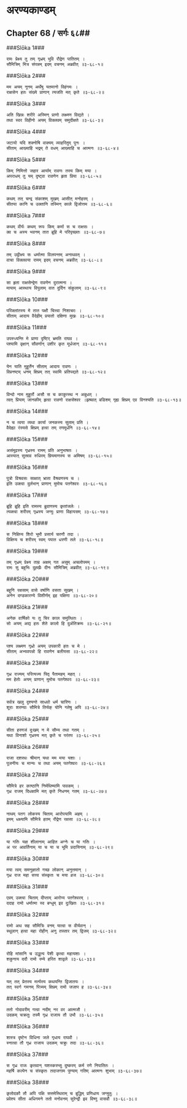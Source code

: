 अरण्यकाण्डम्
===============================


## Chapter 68  / सर्गः ६८##


###Slōka 1###


    रामः प्रेक्ष्य तु तम् गृध्रम् भुवि रौद्रेण पातितम् ।
    सौमित्रिम् मित्र संपन्नम् इदम् वचनम् अब्रवीत् ॥३-६८-१॥


###Slōka 2###


    मम अयम् नूनम् अर्थेषु यतमानो विहंगमः ।
    राक्षसेन हतः संख्ये प्राणान् त्यजति मत् कृते ॥३-६८-२॥


###Slōka 3###


    अति खिन्नः शरीरे अस्मिन् प्राणो लक्ष्मण विद्यते ।
    तथा स्वर विहीनो अयम् विक्लवम् समुदीक्षते ॥३-६८-३॥


###Slōka 4###


    जटायो यदि शक्नोषि वाक्यम् व्याहरितुम् पुनः ।
    सीताम् आख्याहि भद्रम् ते वधम् आख्याहि च आत्मनः ॥३-६८-४॥


###Slōka 5###


    किम् निमित्तो जहार आर्याम् रावणः तस्य किम् मया ।
    अपराधम् तु यम् दृष्ट्वा रावणेन हृता प्रिया ॥३-६८-५॥


###Slōka 6###


    कथम् तत् चन्द्र संकाशम् मुखम् आसीत् मनोहरम् ।
    सीतया कानि च उक्तानि तस्मिन् काले द्विजोत्तम ॥३-६८-६॥


###Slōka 7###


    कथम् वीर्यः कथम् रूपः किम् कर्मा स च राक्षसः ।
    क्व च अस्य भवनम् तात ब्रूहि मे परिपृच्छतः ॥३-६८-७॥


###Slōka 8###


    तम् उद्वीक्ष्य सः धर्मात्मा विलपन्तम् अनाथवत् ।
    वाचा विक्लवया रामम् इदम् वचनम् अब्रवीत् ॥३-६८-८॥


###Slōka 9###


    सा हृता राक्षसेन्द्रेण रावणेन दुरात्मना ।
    मायाम् आस्थाय विपुलाम् वात दुर्दिन संकुलाम् ॥३-६८-९॥


###Slōka 10###


    परिक्लांतस्य मे तात पक्षौ चित्त्वा निशाचरः ।
    सीताम् आदाय वैदेहीम् प्रयातो दक्षिणा मुखः ॥३-६८-१०॥


###Slōka 11###


    उपरुध्यन्ति मे प्राणा दृष्टिर् भ्रमति राघव ।
    पश्यामि वृक्षान् सौवर्णान् उशीर कृत मूर्धजान् ॥३-६८-११॥


###Slōka 12###


    येन याति मुहूर्तेन सीताम् आदाय रावणः ।
    विप्रनष्टम् धनम् क्षिप्रम् तत् स्वामि प्रतिपद्यते ॥३-६८-१२॥


###Slōka 13###


    विन्दो नाम मुहूर्तो असौ स च काकुत्स्थ न अबुधत् ।
    त्वत् प्रियाम् जानकीम् हृत्वा रावणो राक्षसेश्वर ।झषवत् बडिशम् गृह्य क्षिप्रम् एव विनश्यति ॥३-६८-१३॥


###Slōka 14###


    न च त्वया व्यथा कार्या जनकस्य सुताम् प्रति ।
    वैदेह्या रंस्यसे क्षिप्रम् हत्वा तम् रणमूर्धनि ॥३-६८-१४॥


###Slōka 15###


    असंमूढस्य गृध्रस्य रामम् प्रति अनुभाषतः ।
    आस्यात् सुस्राव रुधिरम् म्रियमाणस्य स अमिषम् ॥३-६८-१५॥


###Slōka 16###


    पुत्रो विश्रवसः साक्षात् भ्राता वैश्रवणस्य च ।
    इति उक्त्वा दुर्लभान् प्राणान् मुमोच पतगेश्वरः ॥३-६८-१६॥


###Slōka 17###


    ब्रूहि ब्रूहि इति रामस्य ब्रुवाणस्य कृतांजलेः ।
    त्यक्त्वा शरीरम् गृध्रस्य जग्मुः प्राणा विहायसम् ॥३-६८-१७॥


###Slōka 18###


    स निक्षिप्य शिरो भूमौ प्रसार्य चरणौ तदा ।
    विक्षिप्य च शरीरम् स्वम् पपात धरणी तले ॥३-६८-१८॥


###Slōka 19###


    तम् गृध्रम् प्रेक्ष्य ताम्र अक्षम् गत असुम् अचलोपमम् ।
    रामः सु बहुभिः दुह्खैः दीनः सौमित्रिम् अब्रवीत् ॥३-६८-१९॥


###Slōka 20###


    बहूनि रक्षसाम् वासे वर्षाणि वसता सुखम् ।
    अनेन दण्डकारण्ये विशीर्णम् इह पक्षिणा ॥३-६८-२०॥


###Slōka 21###


    अनेक वार्षिको यः तु चिर काल समुत्थितः ।
    सो अयम् अद्य हतः शेते कालो हि दुर्अतिक्रमः ॥३-६८-२१॥


###Slōka 22###


    पश्य लक्ष्मण गृध्रो अयम् उपकारी हतः च मे ।
    सीताम् अभ्यवपन्नो हि रावणेन बलीयसा ॥३-६८-२२॥


###Slōka 23###


    गृध्र राज्यम् परित्यज्य पितृ पैतामहम् महत् ।
    मम हेतोः अयम् प्राणान् मुमोच पतगेश्वरः ॥३-६८-२३॥


###Slōka 24###


    सर्वत्र खलु दृश्यन्ते साधवो धर्म चारिणः ।
    शूराः शरण्याः सौमित्रे तिर्यक् योनि गतेषु अपि ॥३-६८-२४॥


###Slōka 25###


    सीता हरणजं दुःखम् न मे सौम्य तथा गतम् ।
    यथा विनाशो गृध्रस्य मत् कृते च परंतप ॥३-६८-२५॥


###Slōka 26###


    राजा दशरथः श्रीमान् यथा मम मया यशाः ।
    पूजनीयः च मान्यः च तथा अयम् पतगेश्वरः ॥३-६८-२६॥


###Slōka 27###


    सौमित्रे हर काष्ठानि निर्मथिष्यामि पावकम् ।
    गृध्र राजम् दिधक्षामि मत् कृते निधनम् गतम् ॥३-६८-२७॥


###Slōka 28###


    नाथम् पतग लोकस्य चिताम् आरोपयामि अहम् ।
    इमम् धक्ष्यामि सौमित्रे हतम् रौद्रेण रक्षसा ॥३-६८-२८॥


###Slōka 29###


    या गतिः यज्ञ शीलानाम् आहित अग्नेः च या गतिः ।
    अ पर आवर्तिनाम् या च या च भूमि प्रदायिनाम् ॥३-६८-२९॥


###Slōka 30###


    मया त्वम् समनुज्ञातो गच्छ लोकान् अनुत्तमान् ।
    गृध्र राज महा सत्त्व संस्कृतः च मया व्रज ॥३-६८-३०॥


###Slōka 31###


    एवम् उक्त्वा चिताम् दीप्ताम् आरोप्य पतगेश्वरम् ।
    ददाह रामो धर्मात्मा स्व बन्धुम् इव दुःखितः ॥३-६८-३१॥


###Slōka 32###


    रामो अथ सह सौमित्रिः वनम् यात्वा स वीर्यवान् ।
    स्थूलान् हत्वा महा रोहीन् अनु तस्तार तम् द्विजम् ॥३-६८-३२॥


###Slōka 33###


    रोहि मांसानि च उद्धृत्य पेशी कृत्वा महायशाः ।
    शकुनाय ददौ रामो रम्ये हरित शाद्वले ॥३-६८-३३॥


###Slōka 34###


    यत् तत् प्रेतस्य मर्त्यस्य कथयन्ति द्विजातयः ।
    तत् स्वर्ग गमनम् पित्र्यम् क्षिप्रम् रामो जजाप ह ॥३-६८-३४॥


###Slōka 35###


    ततो गोदावरीम् गत्वा नदीम् नर वर आत्मजौ ।
    उदकम् चक्रतुः तस्मै गृध्र राजाय तौ उभौ ॥३-६८-३५॥


###Slōka 36###


    शास्त्र दृष्टेन विधिना जले गृधाय राघवौ ।
    स्नात्वा तौ गृध्र राजाय उदकम् चक्रुः तदा ॥३-६८-३६॥


###Slōka 37###


    स गृध्र राजः कृतवान् यशस्करम्सु दुष्करम् कर्म रणे निपातितः ।
    महर्षि कल्पेन च संस्कृतः तदाजगाम पुण्याम् गतिम् आत्मनः शुभाम् ॥३-६८-३७॥


###Slōka 38###


    कृतोदकौ तौ अपि पक्षि सत्तमेस्थिराम् च बुद्धिम् प्रणिधाय जग्मुतुः ।
    प्रवेश्य सीता अधिगमने ततो मनोवनम् सुरेन्द्रौ इव विष्णु वासवौ ॥३-६८-३८॥


